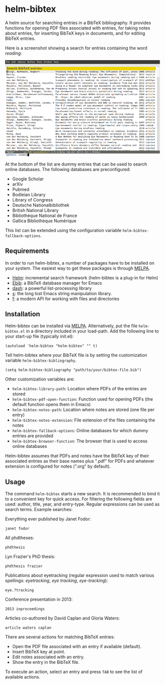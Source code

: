 helm-bibtex
===========

A helm source for searching entries in a BibTeX bibliography.  It provides functions for opening PDF files associated with entries, for taking notes about entries, for inserting BibTeX keys in documents, and for editing BibTeX entries.

Here is a screenshot showing a search for entries containing the word *reading*:

![A search for entries containing the word correlation](screenshot.png)

At the bottom of the list are dummy entries that can be used to search online databases.  The following databases are preconfigured:

- Google Scholar
- arXiv
- Pubmed
- Bodleian Library
- Library of Congress
- Deutsche Nationalbibliothek
- British National Library
- Bibliothèque National de France
- Gallica Bibliothèque Numérique

This list can be extended using the configuration variable `helm-bibtex-fallback-options`.

## Requirements

In order to run helm-bibtex, a number of packages have to be installed on your system.  The easiest way to get these packages is through [MELPA](http://melpa.milkbox.net/#/).

- [Helm](http://melpa.milkbox.net/#/helm): incremental search framework (helm-bibtex is a plug-in for Helm)
- [Ebib](http://melpa.milkbox.net/#/ebib): a BibTeX database manager for Emacs
- [dash](http://melpa.milkbox.net/#/dash): a powerful list-processing library
- [s](http://melpa.milkbox.net/#/s): the long lost Emacs string manipulation library.
- [f](http://melpa.milkbox.net/#/f): a modern API for working with files and directories

## Installation

Helm-bibtex can be installed via [MELPA](http://melpa.milkbox.net/).  Alternatively, put the file `helm-bibtex.el` in a directory included in your load-path.  Add the following line to your start-up file (typically init.el):

    (autoload 'helm-bibtex "helm-bibtex" "" t)

Tell helm-bibtex where your BibTeX file is by setting the customization variable `helm-bibtex-bibliography`.

    (setq helm-bibtex-bibliography "path/to/your/bibtex-file.bib")

Other customization variables are:

- `helm-bibtex-library-path`: Location where PDFs of the entries are stored
- `helm-bibtex-pdf-open-function`: Function used for opening PDFs (the default function opens them in Emacs)
- `helm-bibtex-notes-path`: Location where notes are stored (one file per entry)
- `helm-bibtex-notes-extension`: File extension of the files containing the notes
- `helm-bibtex-fallback-options`: Online databases for which dummy entries are provided
- `helm-bibtex-browser-function`: The browser that is used to access online databases

Helm-bibtex assumes that PDFs and notes have the BibTeX key of their associated entries as their base names plus ".pdf" for PDFs and whatever extension is configured for notes (".org" by default).

## Usage

The command `helm-bibtex` starts a new search.  It is recommended to bind it to a convenient key for quick access.  For filtering the following fields are used: author, title, year, and entry-type.  Regular expressions can be used as search terms.  Example searches:

Everything ever published by Janet Fodor:

    janet fodor

All phdtheses:

    phdthesis

Lyn Frazier's PhD thesis:

    phdthesis frazier

Publications about eyetracking (regular expression used to match various spellings: *eyetracking*, *eye tracking*, *eye-tracking*):

    eye.?tracking

Conference presentation in 2013:

    2013 inproceedings

Articles co-authored by David Caplan and Gloria Waters:

    article waters caplan

There are several actions for matching BibTeX entries:

- Open the PDF file associated with an entry if available (default).
- Insert BibTeX key at point.
- Edit notes associated with an entry.
- Show the entry in the BibTeX file.

To execute an action, select an entry and press `TAB` to see the list of available actions.

